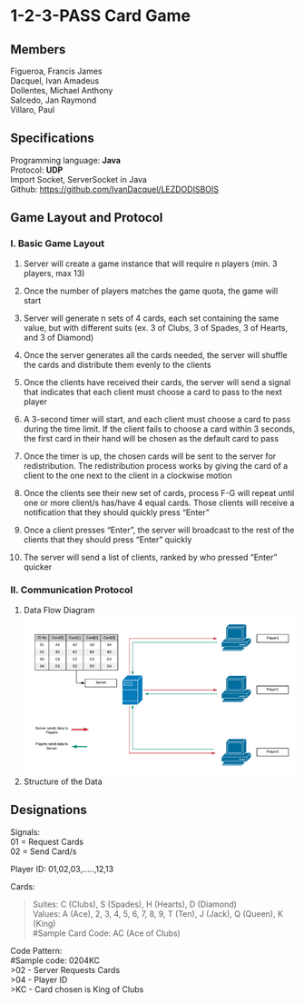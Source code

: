 # 1-2-3-PASS Card Game

## Members

Figueroa, Francis James <br />
Dacquel, Ivan Amadeus <br />
Dollentes, Michael Anthony <br />
Salcedo, Jan Raymond <br />
Villaro, Paul

## Specifications

Programming language: **Java** <br />
Protocol: **UDP** <br />
Import Socket, ServerSocket in Java <br />
Github: https://github.com/IvanDacquel/LEZDODISBOIS

## Game Layout and Protocol

### I. Basic Game Layout

1. Server will create a game instance that will require n players (min. 3 players, max 13)

2. Once the number of players matches the game quota, the game will start

3. Server will generate n sets of 4 cards, each set containing the same value, but with different suits (ex. 3 of Clubs, 3 of Spades, 3 of Hearts, and 3 of Diamond)

4. Once the server generates all the cards needed, the server will shuffle the cards and distribute them evenly to the clients

5. Once the clients have received their cards, the server will send a signal that indicates that each client must choose a card to pass to the next player

6. A 3-second timer will start, and each client must choose a card to pass during the time limit. If the client fails to choose a card within 3 seconds, the first card in their hand will be chosen as the default card to pass

7. Once the timer is up, the chosen cards will be sent to the server for redistribution. The redistribution process works by giving the card of a client to the one next to the client in a clockwise motion

8. Once the clients see their new set of cards, process F-G will repeat until one or more client/s has/have 4 equal cards. Those clients will receive a notification that they should quickly press “Enter”

9. Once a client presses “Enter”, the server will broadcast to the rest of the clients that they should press “Enter” quickly

10. The server will send a list of clients, ranked by who pressed “Enter” quicker

### II. Communication Protocol

1. Data Flow Diagram <br />
![alt text](https://github.com/IvanDacquel/LEZDODISBOIS/blob/master/diagram.png "Data Flow Diagram")<br />
2. Structure of the Data <br />

## Designations
  
Signals: <br />
  01 = Request Cards <br />
  02 = Send Card/s <br />
  
Player ID: 01,02,03,.....,12,13 <br />

Cards: <br />
  >Suites: C (Clubs), S (Spades), H (Hearts), D (Diamond) <br />
  >Values: A (Ace), 2, 3, 4, 5, 6, 7, 8, 9, T (Ten), J (Jack), Q (Queen), K (King) <br />
  #Sample Card Code: AC (Ace of Clubs) <br />

Code Pattern: <br />
  #Sample code: 0204KC <br />
    >02 - Server Requests Cards <br />
    >04 - Player ID <br />
    >KC - Card chosen is King of Clubs <br />

